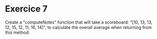 # Exercice 7

Create a "computeNotes" function that will take a scoreboard: "[10, 13, 13, 12, 15, 12, 11, 16, 14]", to calculate the overall average when returning from this method.